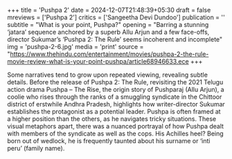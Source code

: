 +++
title = 'Pushpa 2'
date = 2024-12-07T21:48:39+05:30
draft = false
mreviews = ['Pushpa 2']
critics = ['Sangeetha Devi Dundoo']
publication = ''
subtitle = "What is your point, Pushpa?"
opening = "Barring a stunning ‘jatara’ sequence anchored by a superb Allu Arjun and a few face-offs, director Sukumar’s ‘Pushpa 2: The Rule’ seems incoherent and incomplete"
img = 'pushpa-2-6.jpg'
media = 'print'
source = "https://www.thehindu.com/entertainment/movies/pushpa-2-the-rule-movie-review-what-is-your-point-pushpa/article68946633.ece
+++

Some narratives tend to grow upon repeated viewing, revealing subtle details. Before the release of Pushpa 2: The Rule, revisiting the 2021 Telugu action drama Pushpa – The Rise, the origin story of Pushparaj (Allu Arjun), a coolie who rises through the ranks of a smuggling syndicate in the Chittoor district of erstwhile Andhra Pradesh, highlights how writer-director Sukumar establishes the protagonist as a potential leader. Pushpa is often framed at a higher position than the others, as he navigates tricky situations. These visual metaphors apart, there was a nuanced portrayal of how Pushpa dealt with members of the syndicate as well as the cops. His Achilles heel? Being born out of wedlock, he is frequently taunted about his surname or ‘inti peru’ (family name).
